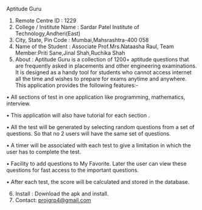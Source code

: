 Aptitude Guru 

1.	Remote Centre ID : 1229
2.	College / Institute Name : Sardar Patel Institute of Technology,Andheri(East)
3.	City, State, Pin Code : Mumbai,Mahsrashtra-400 058
4.	Name of the Student : Associate Prof.Mrs.Nataasha Raul, Team Member:Priti Sane,Jinal Shah,Ruchika Shah
5.	About : Aptitude Guru is a collection of 1200+ aptitude questions that are frequently asked in placements and other engineering examinations. It is designed as a handy tool for students who cannot access internet all the time and wishes to prepare for exams anytime and anywhere.
This application provides the following features:-

•	All sections of test in one application like programming, mathematics, interview.

•	This application will also have tutorial for each section .

•	All the test will be generated by selecting random questions from a set of questions. So that no 2 users will have the same set of questions.

•	A timer will be associated with each test to give a limitation in which the user has to complete the test.

•	Facility to add questions to My Favorite. Later the user can view these questions for fast access to the important questions.

•	After each test, the score will be calculated and stored in the database.


6.	 Install : Download the apk and install.
7.	Contact: projgrp4@gmail.com

